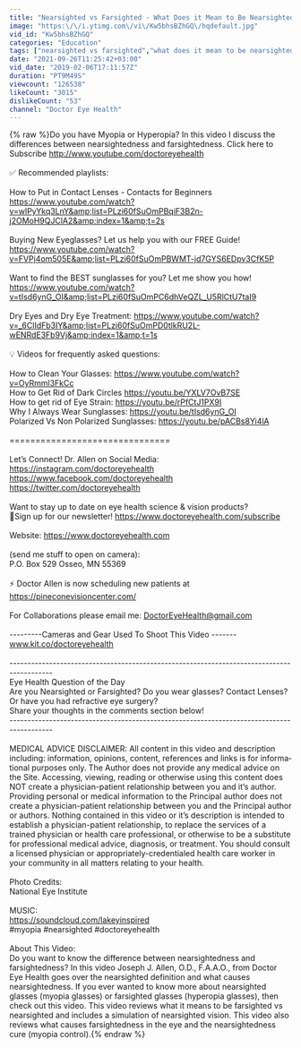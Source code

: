 ```yaml
---
title: "Nearsighted vs Farsighted - What Does it Mean to Be Nearsighted?"
image: "https:\/\/i.ytimg.com\/vi\/Kw5bhsBZhGQ\/hqdefault.jpg"
vid_id: "Kw5bhsBZhGQ"
categories: "Education"
tags: ["nearsighted vs farsighted","what does it mean to be nearsighted","nearsightedness and farsightedness"]
date: "2021-09-26T11:25:42+03:00"
vid_date: "2019-02-06T17:11:57Z"
duration: "PT9M49S"
viewcount: "126538"
likeCount: "3015"
dislikeCount: "53"
channel: "Doctor Eye Health"
---
```

{% raw %}Do you have Myopia or Hyperopia? In this video I discuss the differences between nearsightedness and farsightedness. Click here to Subscribe <a rel="nofollow" target="blank" href="http://www.youtube.com/doctoreyehealth">http://www.youtube.com/doctoreyehealth</a><br /><br />✅ Recommended playlists:<br /><br />How to Put in Contact Lenses - Contacts for Beginners<br /><a rel="nofollow" target="blank" href="https://www.youtube.com/watch?v=wlPyYkq3LnY&amp;list=PLzi60fSuOmPBqiF3B2n-j2OMoH9QJClA2&amp;index=1&amp;t=2s">https://www.youtube.com/watch?v=wlPyYkq3LnY&amp;list=PLzi60fSuOmPBqiF3B2n-j2OMoH9QJClA2&amp;index=1&amp;t=2s</a><br /><br />Buying New Eyeglasses? Let us help you with our FREE Guide! <a rel="nofollow" target="blank" href="https://www.youtube.com/watch?v=FVPj4om505E&amp;list=PLzi60fSuOmPBWMT-jd7GYS6EDpv3CfK5P">https://www.youtube.com/watch?v=FVPj4om505E&amp;list=PLzi60fSuOmPBWMT-jd7GYS6EDpv3CfK5P</a><br /><br />Want to find the BEST sunglasses for you? Let me show you how! <a rel="nofollow" target="blank" href="https://www.youtube.com/watch?v=tIsd6ynG_OI&amp;list=PLzi60fSuOmPC6dhVeQZL_U5RlCtU7taI9">https://www.youtube.com/watch?v=tIsd6ynG_OI&amp;list=PLzi60fSuOmPC6dhVeQZL_U5RlCtU7taI9</a><br /><br />Dry Eyes and Dry Eye Treatment: <a rel="nofollow" target="blank" href="https://www.youtube.com/watch?v=_6ClIdFb3IY&amp;list=PLzi60fSuOmPD0tlkRU2L-wENRdE3Fb9Vj&amp;index=1&amp;t=1s">https://www.youtube.com/watch?v=_6ClIdFb3IY&amp;list=PLzi60fSuOmPD0tlkRU2L-wENRdE3Fb9Vj&amp;index=1&amp;t=1s</a><br /><br />💡 Videos for frequently asked questions: <br /><br />How to Clean Your Glasses: <a rel="nofollow" target="blank" href="https://www.youtube.com/watch?v=OyRmml3FkCc">https://www.youtube.com/watch?v=OyRmml3FkCc</a><br />How to Get Rid of Dark Circles <a rel="nofollow" target="blank" href="https://youtu.be/YXLV7OvB7SE">https://youtu.be/YXLV7OvB7SE</a><br />How to get rid of Eye Strain: <a rel="nofollow" target="blank" href="https://youtu.be/rPfCtJ1PX9I">https://youtu.be/rPfCtJ1PX9I</a><br />Why I Always Wear Sunglasses: <a rel="nofollow" target="blank" href="https://youtu.be/tIsd6ynG_OI">https://youtu.be/tIsd6ynG_OI</a><br />Polarized Vs Non Polarized Sunglasses: <a rel="nofollow" target="blank" href="https://youtu.be/pACBs8Yi4lA">https://youtu.be/pACBs8Yi4lA</a><br /><br />===============================<br /><br />Let’s Connect! Dr. Allen on Social Media:<br /><a rel="nofollow" target="blank" href="https://instagram.com/doctoreyehealth​">https://instagram.com/doctoreyehealth​</a><br /><a rel="nofollow" target="blank" href="https://www.facebook.com/doctoreyehealth​">https://www.facebook.com/doctoreyehealth​</a><br /><a rel="nofollow" target="blank" href="https://twitter.com/doctoreyehealth​">https://twitter.com/doctoreyehealth​</a><br /><br />Want to stay up to date on eye health science &amp; vision products?<br />📧Sign up for our newsletter! <a rel="nofollow" target="blank" href="https://www.doctoreyehealth.com/subscribe">https://www.doctoreyehealth.com/subscribe</a>  <br /><br />Website: <a rel="nofollow" target="blank" href="https://www.doctoreyehealth.com">https://www.doctoreyehealth.com</a> <br /><br />(send me stuff to open on camera):<br />P.O. Box 529 Osseo, MN 55369<br /><br />⚡ Doctor Allen is now scheduling new patients at<br /> <a rel="nofollow" target="blank" href="https://pineconevisioncenter.com/">https://pineconevisioncenter.com/</a> <br /><br />For Collaborations please email me: DoctorEyeHealth@gmail.com <br /><br />---------Cameras and Gear Used To Shoot This Video -------<br />www.kit.co/doctoreyehealth<br /><br />------------------------------------------------------------------------------------------<br />Eye Health Question of the Day<br />Are you Nearsighted or Farsighted? Do you wear glasses? Contact Lenses? Or have you had refractive eye surgery?<br />Share your thoughts in the comments section below!<br />------------------------------------------------------------------------------------------<br /><br />MEDICAL ADVICE DISCLAIMER: All content in this video and description including: infor­ma­tion, opinions, con­tent, ref­er­ences and links is for infor­ma­tional pur­poses only. The Author does not pro­vide any med­ical advice on the Site. Access­ing, viewing, read­ing or oth­er­wise using this content does NOT cre­ate a physician-patient rela­tion­ship between you and it’s author. Pro­vid­ing per­sonal or med­ical infor­ma­tion to the Principal author does not cre­ate a physician-patient rela­tion­ship between you and the Principal author or authors. Noth­ing con­tained in this video or it’s description is intended to estab­lish a physician-patient rela­tion­ship, to replace the ser­vices of a trained physi­cian or health care pro­fes­sional, or oth­er­wise to be a sub­sti­tute for pro­fes­sional med­ical advice, diag­no­sis, or treatment. You should con­sult a licensed physi­cian or appropriately-credentialed health care worker in your com­mu­nity in all mat­ters relat­ing to your health.<br /><br />Photo Credits:<br />National Eye Institute<br /><br />MUSIC:<br /><a rel="nofollow" target="blank" href="https://soundcloud.com/lakeyinspired">https://soundcloud.com/lakeyinspired</a><br />#myopia #nearsighted #doctoreyehealth<br /><br />About This Video:<br />Do you want to know the difference between nearsightedness and farsightedness?  In this video Joseph J. Allen, O.D., F.A.A.O., from Doctor Eye Health goes over the nearsighted definition and what causes nearsightedness. If you ever wanted to know more about nearsighted glasses (myopia glasses) or farsighted glasses (hyperopia glasses), then check out this video.  This video reviews what it means to be farsighted vs nearsighted and includes a simulation of nearsighted vision. This video also reviews what causes farsightedness in the eye and the nearsightedness cure (myopia control).{% endraw %}
